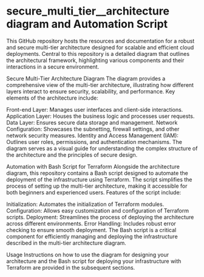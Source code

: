 # secure_multi_tier__architecture diagram and Automation Script
This GitHub repository hosts the resources and documentation for a robust and secure multi-tier architecture designed for scalable and efficient cloud deployments. Central to this repository is a detailed diagram that outlines the architectural framework, highlighting various components and their interactions in a secure environment.

Secure Multi-Tier Architecture Diagram
The diagram provides a comprehensive view of the multi-tier architecture, illustrating how different layers interact to ensure security, scalability, and performance. Key elements of the architecture include:

Front-end Layer: Manages user interfaces and client-side interactions.
Application Layer: Houses the business logic and processes user requests.
Data Layer: Ensures secure data storage and management.
Network Configuration: Showcases the subnetting, firewall settings, and other network security measures.
Identity and Access Management (IAM): Outlines user roles, permissions, and authentication mechanisms.
The diagram serves as a visual guide for understanding the complex structure of the architecture and the principles of secure design.

Automation with Bash Script for Terraform
Alongside the architecture diagram, this repository contains a Bash script designed to automate the deployment of the infrastructure using Terraform. The script simplifies the process of setting up the multi-tier architecture, making it accessible for both beginners and experienced users. Features of the script include:

Initialization: Automates the initialization of Terraform modules.
Configuration: Allows easy customization and configuration of Terraform scripts.
Deployment: Streamlines the process of deploying the architecture across different environments.
Error Handling: Includes robust error checking to ensure smooth deployment.
The Bash script is a critical component for efficiently managing and deploying the infrastructure described in the multi-tier architecture diagram.

Usage
Instructions on how to use the diagram for designing your architecture and the Bash script for deploying your infrastructure with Terraform are provided in the subsequent sections.
